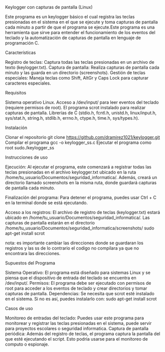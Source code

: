 Keylogger con capturas de pantalla (Linux)

Este programa es un keylogger básico el cual registra las teclas presionadas en el sistema  en el que se ejecute y toma capturas de pantalla cada minuto a partir de que el programa se ejecute.Este programa es una herramienta que sirve para entender el funcionamiento de los eventos del teclado y la automatización de capturas de pantalla en lenguaje de programación C.

Características

Registro de teclas: Captura todas las teclas presionadas en un archivo de texto (keylogger.txt).
Captura de pantalla: Realiza capturas de pantalla cada minuto y las guarda en un directorio (screenshots).
Gestión de teclas especiales: Maneja teclas como Shift, AltGr y Caps Lock para capturar caracteres especiales.

Requisitos

Sistema operativo Linux.
Acceso a /dev/input/ para leer eventos del teclado (requiere permisos de root).
El programa scrot instalado para realizar capturas de pantalla.
Librerías de C (stdio.h, fcntl.h, unistd.h, linux/input.h, sys/stat.h, string.h, stdlib.h, errno.h, ctype.h, time.h, sys/types.h).

Instalación

Clonar el repositorio git clone https://github.com/dramirez1021/keylogger.git
Compilar el programa gcc -o keylogger_ss.c
Ejecutar el programa como root sudo./keylogger_ss

Instrucciones de uso

Ejecución: Al ejecutar el programa, este comenzará a registrar todas las teclas presionadas en el archivo keylogger.txt ubicado en la ruta /home/tu_usuario/Documentos/seguridad_informatica/. Además, creará un directorio llamado screenshots en la misma ruta, donde guardará capturas de pantalla cada minuto.

Finalización del programa: Para detener el programa, puedes usar Ctrl + C en la terminal donde se está ejecutando.

Acceso a los registros:
El archivo de registro de teclas (keylogger.txt) estará ubicado en /home/tu_usuario/Documentos/seguridad_informatica/.
Las capturas de pantalla estarán en el directorio /home/tu_usuario/Documentos/seguridad_informatica/screenshots/
sudo apt-get install scrot

nota: es importante cambiar las direcciones donde se guardaran los registros y las ss de lo contrario el codigo no compilara ya que no encontrara las direcciones.

Supuestos del Programa

Sistema Operativo: El programa está diseñado para sistemas Linux y se piensa que el dispositivo de entrada del teclado se encuentra en /dev/input/.
Permisos: El programa debe ser ejecutado con permisos de root para acceder a los eventos de teclado y crear directorios y tomar capturas de pantalla.
Dependencias: Se necesita que scrot esté instalado en el sistema. Si no es así, puedes instalarlo con: sudo apt-get install scrot

Casos de uso 

Monitoreo de entradas del teclado: Puedes usar este programa para monitorear y registrar las teclas presionadas en el sistema, puede servir para proyectos escolares o seguridad  informatica.
Captura de pantalla periódica: Además del registro de teclas, el programa captura la pantalla del que esté ejecutando el script. Esto podria usarse para el monitoreo de computo o espionaje.






